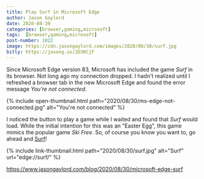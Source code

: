 ```yaml
---
title: Play Surf in Microsoft Edge
author: Jason Gaylord
date: 2020-08-30
categories: [browser,gaming,microsoft]
tags:  [browser,gaming,microsoft]
post-number: 1022
image: https://cdn.jasongaylord.com/images/2020/08/30/surf.jpg
bitly: https://jasong.us/2D3KCjF
---
```


Since Microsoft Edge version 83, Microsoft has included the game _Surf_ in its browser. Not long ago my connection dropped. I hadn't realized until I refreshed a browser tab in the new Microsoft Edge and found the error message _You're not connected_.

{% include open-thumbnail.html path="2020/08/30/ms-edge-not-connected.jpg" alt="You're not connected" %}

I noticed the button to play a game while I waited and found that _Surf_ would load. While the initial intention for this was an "Easter Egg", this game mimics the popular game _Ski Free_. So, of course you know you want to, go ahead and [Surf](edge://surf/)!

{% include link-thumbnail.html path="2020/08/30/surf.jpg" alt="Surf" url="edge://surf/" %}

https://www.jasongaylord.com/blog/2020/08/30/microsoft-edge-surf